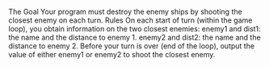The Goal
Your program must destroy the enemy ships by shooting the closest enemy on each turn.
 	Rules
On each start of turn (within the game loop), you obtain information on the two closest enemies:
enemy1 and dist1: the name and the distance to enemy 1.
enemy2 and dist2: the name and the distance to enemy 2.
Before your turn is over (end of the loop), output the value of either enemy1 or enemy2 to shoot the closest enemy.